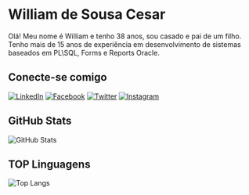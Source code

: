 # William de Sousa Cesar 

Olá!
Meu nome é William e tenho 38 anos, sou casado e pai de um filho.
Tenho mais de 15 anos de experiência em desenvolvimento de sistemas baseados em PL\SQL, Forms e Reports Oracle.

## Conecte-se comigo

[![LinkedIn](https://img.shields.io/badge/LinkedIn-000?style=for-the-badge&logo=linkedin&logoColor=0E76A8)](https://www.linkedin.com/in/william-de-sousa-cesar/)
[![Facebook](https://img.shields.io/badge/Facebook-000?style=for-the-badge&logo=facebook)](https://www.facebook.com/william.cesar.9216)
[![Twitter](https://img.shields.io/badge/Twitter-000?style=for-the-badge&logo=twitter)](https://twitter.com/ws_cesar)
[![Instagram](https://img.shields.io/badge/Instagram-000?style=for-the-badge&logo=instagram)](https://www.instagram.com/williamsousacesar/)


## GitHub Stats

![GitHub Stats](https://github-readme-stats.vercel.app/api?username=williamsousacesar&theme=transparent&bg_color=000&border_color=30A3DC&show_icons=true&icon_color=30A3DC&title_color=E94D5F&text_color=FFF)

## TOP Linguagens

![Top Langs](https://github-readme-stats-git-masterrstaa-rickstaa.vercel.app/api/top-langs/?username=williamsousacesar&layout=compact&bg_color=000&border_color=30A3DC&title_color=E94D5F&text_color=FFF)

